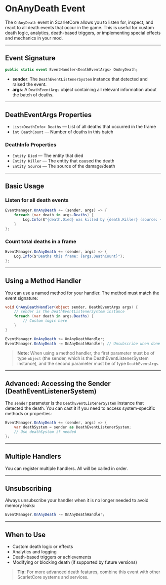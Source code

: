 # OnAnyDeath Event

The `OnAnyDeath` event in ScarletCore allows you to listen for, inspect, and react to all death events that occur in the game. This is useful for custom death logic, analytics, death-based triggers, or implementing special effects and mechanics in your mod.

---

## Event Signature

```csharp
public static event EventHandler<DeathEventArgs> OnAnyDeath;
```

- **sender**: The `DeathEventListenerSystem` instance that detected and raised the event.
- **args**: A `DeathEventArgs` object containing all relevant information about the batch of deaths.

---

## DeathEventArgs Properties

- `List<DeathInfo> Deaths` — List of all deaths that occurred in the frame
- `int DeathCount` — Number of deaths in this batch

### DeathInfo Properties
- `Entity Died` — The entity that died
- `Entity Killer` — The entity that caused the death
- `Entity Source` — The source of the damage/death

---

## Basic Usage

### Listen for all death events
```csharp
EventManager.OnAnyDeath += (sender, args) => {
    foreach (var death in args.Deaths) {
        Log.Info($"{death.Died} was killed by {death.Killer} (source: {death.Source})");
    }
};
```

### Count total deaths in a frame
```csharp
EventManager.OnAnyDeath += (sender, args) => {
    Log.Info($"Deaths this frame: {args.DeathCount}");
};
```

---

## Using a Method Handler

You can use a named method for your handler. The method must match the event signature:

```csharp
void OnAnyDeathHandler(object sender, DeathEventArgs args) {
    // sender is the DeathEventListenerSystem instance
    foreach (var death in args.Deaths) {
        // Custom logic here
    }
}

EventManager.OnAnyDeath += OnAnyDeathHandler;
EventManager.OnAnyDeath -= OnAnyDeathHandler; // Unsubscribe when done
```

> **Note:** When using a method handler, the first parameter must be of type `object` (the sender, which is the DeathEventListenerSystem instance), and the second parameter must be of type `DeathEventArgs`.

---

## Advanced: Accessing the Sender (DeathEventListenerSystem)

The `sender` parameter is the `DeathEventListenerSystem` instance that detected the death. You can cast it if you need to access system-specific methods or properties:

```csharp
EventManager.OnAnyDeath += (sender, args) => {
    var deathSystem = sender as DeathEventListenerSystem;
    // Use deathSystem if needed
};
```

---

## Multiple Handlers

You can register multiple handlers. All will be called in order.

---

## Unsubscribing

Always unsubscribe your handler when it is no longer needed to avoid memory leaks:

```csharp
EventManager.OnAnyDeath -= OnAnyDeathHandler;
```

---

## When to Use

- Custom death logic or effects
- Analytics and logging
- Death-based triggers or achievements
- Modifying or blocking death (if supported by future versions)

> **Tip:** For more advanced death features, combine this event with other ScarletCore systems and services.

